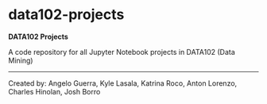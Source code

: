 # data102-projects
**DATA102 Projects**

A code repository for all Jupyter Notebook projects in DATA102 (Data Mining)

---

Created by: Angelo Guerra, Kyle Lasala, Katrina Roco, Anton Lorenzo, Charles Hinolan, Josh Borro
